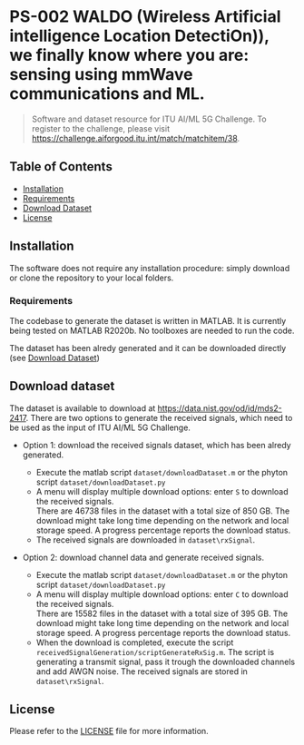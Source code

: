 # PS-002 WALDO (Wireless Artificial intelligence Location DetectiOn)), we finally know where you are: sensing using mmWave communications and ML.
> Software and dataset resource for ITU AI/ML 5G Challenge. To register to the challenge, please visit https://challenge.aiforgood.itu.int/match/matchitem/38.

## Table of Contents
* [Installation](#installation)
* [Requirements](#requirements)
* [Download Dataset](#download-dataset)
* [License](#license)

## Installation
The software does not require any installation procedure: simply download or clone the repository to your local folders.

### Requirements
The codebase to generate the dataset is written in MATLAB. It is currently being tested on MATLAB R2020b.
No toolboxes are needed to run the code.

The dataset has been alredy generated and it can be downloaded directly (see [Download Dataset](#download-dataset))

## Download dataset
The dataset is available to download at https://data.nist.gov/od/id/mds2-2417.
There are two options to generate the received signals, which need to be used as the input of ITU AI/ML 5G Challenge.

* Option 1: download the received signals dataset, which has been alredy generated.
  * Execute the matlab script `dataset/downloadDataset.m` or the phyton script `dataset/downloadDataset.py`
  * A menu will display multiple download options: enter `S` to download the received signals.  
There are 46738 files in the dataset with a total size of 850 GB.
The download  might take long time depending on the network and local storage speed. 
A progress percentage reports the download status.
  * The received signals are downloaded in `dataset\rxSignal`.

* Option 2: download channel data and generate received signals.
  * Execute the matlab script `dataset/downloadDataset.m` or the phyton script `dataset/downloadDataset.py`
  * A menu will display multiple download options: enter `C` to download the received signals.  
There are 15582 files in the dataset with a total size of 395 GB. The download  might take long time depending 
on the network and local storage speed. 
A progress percentage reports the download status.
  * When the download is completed, execute the script `receivedSignalGeneration/scriptGenerateRxSig.m`. The script is 
generating a transmit signal, pass it trough the downloaded channels and add AWGN noise. The received signals are stored in `dataset\rxSignal`.


## License
Please refer to the [LICENSE](LICENSE) file for more information.

